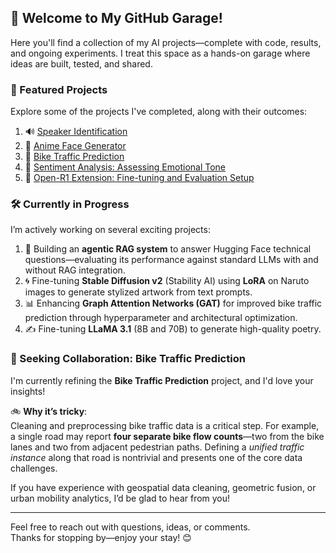 ## 🚗 Welcome to My GitHub Garage!

Here you'll find a collection of my AI projects—complete with code, results, and ongoing experiments. I treat this space as a hands-on garage where ideas are built, tested, and shared.

### 🚀 Featured Projects
Explore some of the projects I've completed, along with their outcomes:

1. 🔊 [Speaker Identification](https://github.com/Wen-ChuangChou/Speaker-identification)  
2. 🎨 [Anime Face Generator](https://github.com/Wen-ChuangChou/Anime-face-generator)  
3. 🚴 [Bike Traffic Prediction](https://github.com/Wen-ChuangChou/Predict-Bike-Traffic)  
4. 💬 [Sentiment Analysis: Assessing Emotional Tone](https://github.com/Wen-ChuangChou/sentiment_analysis)  
5. 🔧 [Open-R1 Extension: Fine-tuning and Evaluation Setup](https://github.com/Wen-ChuangChou/open-r1/tree/Qwen2.5-7B_SFT)  
### 🛠️ Currently in Progress
I’m actively working on several exciting projects:

1. 🤖 Building an **agentic RAG system** to answer Hugging Face technical questions—evaluating its performance against standard LLMs with and without RAG integration.  
2. 🌀 Fine-tuning **Stable Diffusion v2** (Stability AI) using **LoRA** on Naruto images to generate stylized artwork from text prompts.  
3. 📊 Enhancing **Graph Attention Networks (GAT)** for improved bike traffic prediction through hyperparameter and architectural optimization.  
4. ✍️ Fine-tuning **LLaMA 3.1** (8B and 70B) to generate high-quality poetry.  

### 🧪 Seeking Collaboration: Bike Traffic Prediction

I'm currently refining the **Bike Traffic Prediction** project, and I'd love your insights!

🚲 **Why it’s tricky**:  
Cleaning and preprocessing bike traffic data is a critical step. For example, a single road may report **four separate bike flow counts**—two from the bike lanes and two from adjacent pedestrian paths. Defining a *unified traffic instance* along that road is nontrivial and presents one of the core data challenges.

If you have experience with geospatial data cleaning, geometric fusion, or urban mobility analytics, I’d be glad to hear from you!

---

Feel free to reach out with questions, ideas, or comments.  
Thanks for stopping by—enjoy your stay! 😊

<!--
**Wen-ChuangChou/Wen-ChuangChou** is a ✨ _special_ ✨ repository because its `README.md` (this file) appears on your GitHub profile.

Here are some ideas to get you started:

- 🔭 I’m currently working on ...
- 🌱 I’m currently learning ...
- 👯 I’m looking to collaborate on ...
- 🤔 I’m looking for help with ...
- 💬 Ask me about ...
- 📫 How to reach me: ...
- 😄 Pronouns: ...
- ⚡ Fun fact: ...
-->
